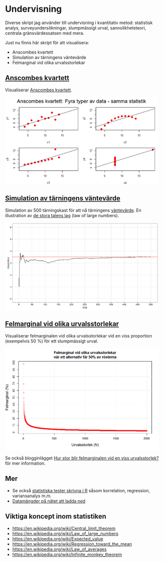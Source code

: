 # Undervisning

Diverse skript jag använder till undervisning i kvantitativ metod: statistisk analys, surveyundersökningar, slumpmässigt urval, sannolikhetsteori, centrala gränsvärdessatsen med mera.

Just nu finns här skript för att visualisera:

* Anscombes kvartett
* Simulation av tärningens väntevärde
* Felmarginal vid olika urvalsstorlekar

## <a href="https://github.com/peterdalle/undervisning/blob/master/anscombe-quartet.r">Anscombes kvartett</a>
Visualiserar <a href="https://no.wikipedia.org/wiki/Anscombes_kvartett">Anscombes kvartett</a>.

<img src="https://github.com/peterdalle/undervisning/blob/master/anscombe.png" alt="Anscombes kvartett" width="500">

## <a href="https://github.com/peterdalle/undervisning/blob/master/dice-expected-value.r">Simulation av tärningens väntevärde</a>
Simulation av 500 tärningskast för att nå tärningens <a href="https://sv.wikipedia.org/wiki/V%C3%A4ntev%C3%A4rde">väntevärde</a>. En illustration av <a href="https://sv.wikipedia.org/wiki/De_stora_talens_lag">de stora talens lag</a> (law of large numbers).

<img src="https://github.com/peterdalle/undervisning/blob/master/vantevarde.png" alt="Felmarginal" width="500">

## <a href="https://github.com/peterdalle/undervisning/blob/master/felmarginal.r">Felmarginal vid olika urvalsstorlekar</a>
Visualiserar felmarginalen vid olika urvalsstorlekar vid en viss proportion (exempelvis 50 %) för ett slumpmässigt urval.

<img src="https://github.com/peterdalle/undervisning/blob/master/felmarginal.png" alt="Felmarginal" width="500">

Se också blogginlägget <a href="http://www.backendmedia.se/2015/02/10/felmarginal/">Hur stor blir felmarginalen vid en viss urvalsstorlek?</a> för mer information.

## Mer

- Se också <a href="https://github.com/peterdalle/reg">statistiska tester skrivna i R</a> såsom korrelation, regression, variansanalys m.m.
- <a href="https://github.com/peterdalle/undervisning/blob/master/datasets.md">Datamängder på nätet att ladda ned</a>

## Viktiga koncept inom statistiken

- https://en.wikipedia.org/wiki/Central_limit_theorem
- https://en.wikipedia.org/wiki/Law_of_large_numbers
- https://en.wikipedia.org/wiki/Expected_value
- https://en.wikipedia.org/wiki/Regression_toward_the_mean
- https://en.wikipedia.org/wiki/Law_of_averages
- https://en.wikipedia.org/wiki/Infinite_monkey_theorem
